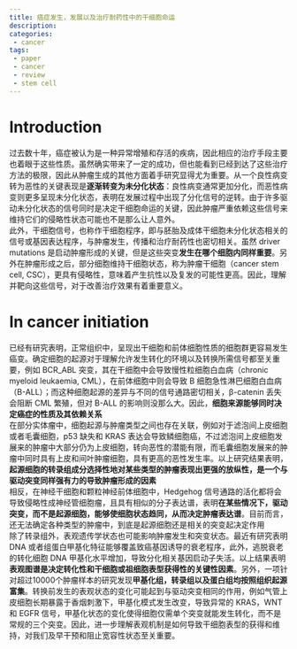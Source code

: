 ```yaml
---
title: 癌症发生，发展以及治疗耐药性中的干细胞命运
description: 
categories:
 - cancer
tags:
 - paper
 - cancer
 - review
 - stem cell
---
```


# Introduction
过去数十年，癌症被认为是一种异常增殖和存活的疾病，因此相应的治疗手段主要也着眼于这些性质。虽然确实带来了一定的成功，但也能看到已经到达了这些治疗方法的极限，因此从肿瘤生成的其他方面着手研究显得尤为重要。从一个良性病变转为恶性的关键表现是**逐渐转变为未分化状态**：良性病变通常更加分化，而恶性病变则更多呈现未分化状态，表明在发展过程中出现了分化信号的逆转。由于许多驱动未分化状态的信号同时是决定干细胞命运的关键，因此肿瘤严重依赖这些信号来维持它们的侵略性状态可能也不是那么让人意外。  
此外，干细胞信号，也称作干细胞程序，即与胚胎及成体干细胞未分化状态相关的信号或基因表达程序，与肿瘤发生，传播和治疗耐药性也密切相关。虽然 driver mutations 是启动肿瘤形成的关键，但是这些突变**发生在哪个细胞内同样重要**。另外在肿瘤形成之后，部分细胞维持干细胞状态，称为肿瘤干细胞（cancer stem cell, CSC），更具有侵略性，意味着产生抗性以及复发的可能性更高。因此，理解并靶向这些信号，对于改善治疗效果有着重要意义。  
  
# In cancer initiation
已经有研究表明，正常组织中，呈现出干细胞和前体细胞性质的细胞群更容易发生癌变。确定细胞的起源对于理解允许发生转化的环境以及转换所需信号都至关重要，例如 BCR_ABL 突变，其在干细胞中会导致慢性粒细胞白血病（chronic myeloid leukaemia, CML），在前体细胞中则会导致 B 细胞急性淋巴细胞白血病（B-ALL）；而这种细胞起源的差异与不同的信号通路密切相关，β-catenin 丢失会阻断 CML 繁殖，但对 B-ALL 的影响则没那么大。因此，**细胞来源能够同时决定癌症的性质及其依赖关系**  
在部分实体瘤中，细胞起源与肿瘤类型之间也存在关联，例如对于滤泡间上皮细胞或者毛囊细胞，p53 缺失和 KRAS 表达会导致鳞细胞癌，不过滤泡间上皮细胞发展来的肿瘤中大部分仍为上皮细胞，转向恶性的潜能有限，而毛囊细胞发展来的肿瘤中同时具有上皮和间叶肿瘤细胞，具有更高的恶性发生率。以上研究结果表明，**起源细胞的转录组成分选择性地对某些类型的肿瘤表现出更强的放纵性，是一个与驱动突变同样强有力的导致肿瘤形成的因素**  
相反，在神经干细胞和颗粒神经前体细胞中，Hedgehog 信号通路的活化都将会导致侵略性成神经管细胞瘤，且具有相似的分子表达谱，表明**在某些情况下，驱动突变，而不是起源细胞，能够使细胞状态趋同，从而决定肿瘤表达谱**。目前而言，还无法确定各种类型的肿瘤中，到底是起源细胞还是相关的突变起决定作用  
除了转录组外，表观遗传学状态也可能影响肿瘤发生和突变状态。最近有研究表明 DNA 或者组蛋白甲基化特征能够覆盖致癌基因诱导的衰老程序，此外，逃脱衰老的转化细胞 DNA 甲基化水平增加，导致分化相关基因启动子失活。以上结果表明**表观图谱是决定转化性和干细胞或祖细胞表型获得性的关键性因素**。另外，一项针对超过10000个肿瘤样本的研究发现**甲基化组，转录组以及蛋白组均按照组织起源富集**。转换前发生的表观状态的变化可能起到与驱动突变相同的作用，例如气管上皮细胞长期暴露于香烟刺激下，甲基化模式发生改变，导致异常的 KRAS，WNT 和 EGFR 信号，甲基化状态的变化使得细胞仅需单个突变就能发生转化，而不是常规的三个突变。因此，进一步理解表观机制是如何导致干细胞表型的获得和维持，对我们及早干预和阻止宽容性状态至关重要。
